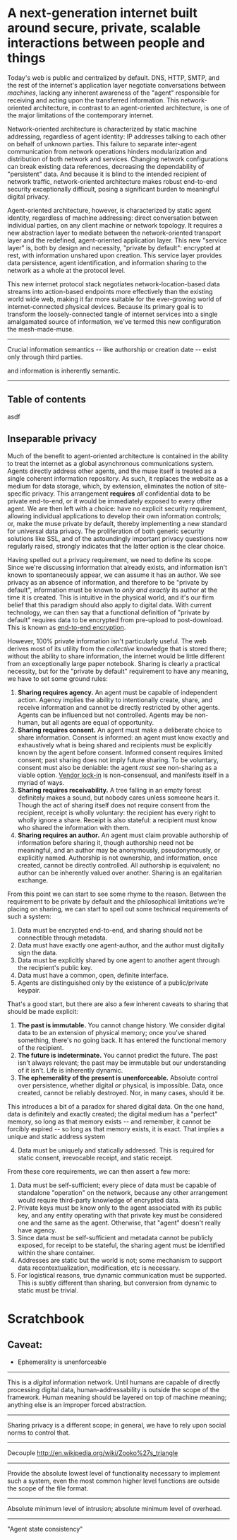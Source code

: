 A next-generation internet built around secure, private, scalable interactions between people and things 
=========

Today's web is public and centralized by default. DNS, HTTP, SMTP, and the rest of the internet's application layer negotiate conversations between *machines*, lacking any inherent awareness of the "agent" responsible for receiving and acting upon the transferred information. This network-oriented architecture, in contrast to an agent-oriented architecture, is one of the major limitations of the contemporary internet. 

Network-oriented architecture is characterized by static machine addressing, regardless of agent identity: IP addresses talking to each other on behalf of unknown parties. This failure to separate inter-agent communication from network operations hinders modularization and distribution of both network and services. Changing network configurations can break existing data references, decreasing the dependability of "persistent" data. And because it is blind to the intended recipient of network traffic, network-oriented architecture makes robust end-to-end security exceptionally difficult, posing a significant burden to meaningful digital privacy.

Agent-oriented architecture, however, is characterized by static agent identity, regardless of machine addressing: direct conversation between individual parties, on any client machine or network topology. It requires a new abstraction layer to mediate between the network-oriented transport layer and the redefined, agent-oriented application layer. This new "service layer" is, both by design and necessity, "private by default": encrypted at rest, with information unshared upon creation. This service layer provides data persistence, agent identification, and information sharing to the network as a whole at the protocol level.

This new internet protocol stack negotiates network-location-based data streams into action-based endpoints more effectively than the existing world wide web, making it far more suitable for the ever-growing world of internet-connected physical devices. Because its primary goal is to transform the loosely-connected tangle of internet services into a single amalgamated source of information, we've termed this new configuration the mesh-made-muse.


------------

Crucial information semantics -- like authorship or creation date -- exist only through third parties.

and information is inherently semantic. 

--------------

Table of contents
--------------

asdf

Inseparable privacy
------------------

Much of the benefit to agent-oriented architecture is contained in the ability to treat the internet as a global asynchronous communications system. Agents directly address other agents, and the muse itself is treated as a single coherent information repository. As such, it replaces the website as a medium for data storage, which, by extension, eliminates the notion of site-specific privacy. This arrangement **requires** *all* confidential data to be private end-to-end, or it would be immediately exposed to every other agent. We are then left with a choice: have no explicit security requirement, allowing individual applications to develop their own information controls; or, make the muse private by default, thereby implementing a new standard for universal data privacy. The proliferation of both generic security solutions like SSL, and of the astoundingly important privacy questions now regularly raised, strongly indicates that the latter option is the clear choice.

Having spelled out a privacy requirement, we need to define its scope. Since we're discussing information that already exists, and information isn't known to spontaneously appear, we can assume it has an author. We see privacy as an absence of information, and therefore to be "private by default", information must be known to *only and exactly* its author at the time it is created. This is intuitive in the physical world, and it's our firm belief that this paradigm should also apply to digital data. With current technology, we can then say that a functional definition of "private by default" requires data to be encrypted from pre-upload to post-download. This is known as [end-to-end encryption](http://en.wikipedia.org/wiki/End-to-end_encryption).

However, 100% private information isn't particularly useful. The web derives most of its utility from the *collective* knowledge that is stored there; without the ability to share information, the internet would be little different from an exceptionally large paper notebook. Sharing is clearly a practical necessity, but for the "private by default" requirement to have any meaning, we have to set some ground rules:

1. **Sharing requires agency.** An agent must be capable of independent action. Agency implies the ability to intentionally create, share, and receive information and cannot be directly restricted by other agents. Agents can be influenced but not controlled. Agents may be non-human, but all agents are equal of opportunity.
2. **Sharing requires consent.** An agent must make a deliberate choice to share information. Consent is informed: an agent must know exactly and exhaustively what is being shared and recipients must be explicitly known by the agent before consent. Informed consent requires limited consent; past sharing does not imply future sharing. To be voluntary, consent must also be deniable: the agent *must* see non-sharing as a viable option. [Vendor lock-in](en.wikipedia.org/wiki/Vendor_lock-in) is non-consensual, and manifests itself in a myriad of ways.
3. **Sharing requires receivability.** A tree falling in an empty forest definitely makes a sound, but nobody cares unless someone hears it. Though the act of sharing itself does not require consent from the recipient, receipt is wholly voluntary: the recipient has every right to wholly ignore a share. Receipt is also stateful: a recipient must know who shared the information with them.
4. **Sharing requires an author.** An agent must claim provable authorship of information before sharing it, though authorship need not be meaningful, and an author may be anonymously, pseudonymously, or explicitly named. Authorship is not ownership, and information, once created, cannot be directly controlled. All authorship is equivalent; no author can be inherently valued over another. Sharing is an egalitarian exchange.

From this point we can start to see some rhyme to the reason. Between the requirement to be private by default and the philosophical limitations we're placing on sharing, we can start to spell out some technical requirements of such a system:

1. Data must be encrypted end-to-end, and sharing should not be connectible through metadata.
2. Data must have exactly one agent-author, and the author must digitally sign the data.
3. Data must be explicitly shared by one agent to another agent through the recipient's public key.
4. Data must have a common, open, definite interface.
5. Agents are distinguished only by the existence of a public/private keypair.

That's a good start, but there are also a few inherent caveats to sharing that should be made explicit:

1. **The past is immutable.** You cannot change history. We consider digital data to be an extension of physical memory; once you've shared something, there's no going back. It has entered the functional memory of the recipient.
2. **The future is indeterminate.** You cannot predict the future. The past isn't always relevant; the past may be immutable but our understanding of it isn't. Life is inherently dynamic.
3. **The ephemerality of the present is unenforceable.** Absolute control over persistence, whether digital *or* physical, is impossible. Data, once created, cannot be reliably destroyed. Nor, in many cases, should it be.

This introduces a bit of a paradox for shared digital data. On the one hand, data is definitely and exactly created; the digital medium has a "perfect" memory, so long as that memory exists -- and remember, it cannot be forcibly expired -- so long as that memory exists, it is exact. That implies a unique and static address system 

4. Data must be uniquely and statically addressed. This is required for static consent, irrevocable receipt, and static receipt.

From these core requirements, we can then assert a few more:

1. Data must be self-sufficient; every piece of data must be capable of standalone "operation" on the network, because any other arrangement would require third-party knowledge of encrypted data.
2. Private keys must be know only to the agent associated with its public key, and any entity operating with that private key must be considered one and the same as the agent. Otherwise, that "agent" doesn't really have agency.
3. Since data must be self-sufficient and metadata cannot be publicly exposed, for receipt to be stateful, the sharing agent must be identified within the share container.
4. Addresses are static but the world is not; some mechanism to support data recontextualization, modification, etc is necessary.
5. For logistical reasons, true dynamic communication must be supported. This is subtly different than sharing, but conversion from dynamic to static must be trivial.


Scratchbook
===============

Caveat:
------

+ Ephemerality is unenforceable

---------------

This is a *digital* information network. Until humans are capable of directly processing digital data, human-addressability is outside the scope of the framework. Human meaning should be layered on top of machine meaning; anything else is an improper forced abstraction.

---------------

Sharing privacy is a different scope; in general, we have to rely upon social norms to control that.

-----------

Decouple http://en.wikipedia.org/wiki/Zooko%27s_triangle

-----------

Provide the absolute lowest level of functionality necessary to implement such a system, even the most common higher level functions are outside the scope of the file format.

-----------

Absolute minimum level of intrusion; absolute minimum level of overhead.

----------

"Agent state consistency"